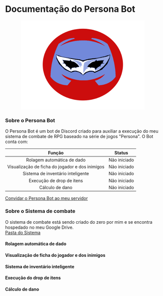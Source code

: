 # Documentação do Persona Bot

<p align="center">
  <img img width="400" height="288" src="https://github.com/ViniciusHora1009/persona-bot/blob/main/imagens/persona-bot-circle.png">
</p>

### Sobre o Persona Bot
O Persona Bot é um bot de Discord criado para auxiliar a execução do meu sistema de combate de RPG baseado na série de jogos "Persona". O Bot conta com:<br>

| Função                                          | Status       |
|:-----------------------------------------------:|:------------:|
| Rolagem automática de dado                      | Não iniciado |
| Visualização de ficha do jogador e dos inimigos | Não iniciado |
| Sistema de inventário inteligente               | Não iniciado |
| Execução de drop de itens                       | Não iniciado |
| Cálculo de dano                                 | Não iniciado |

[Convidar o Persona Bot ao meu servidor](https://discord.com/api/oauth2/authorize?client_id=788843258306101279&permissions=0&scope=bot)<br>

### Sobre o Sistema de combate
O sistema de combate está sendo criado do zero por mim e se encontra hospedado no meu Google Drive.<br>
[Pasta do Sistema](https://drive.google.com/drive/folders/16OB41w_IHq1p9vzMyiCOC2TrLpnopyDq?usp=sharing)

#### Rolagem automática de dado

#### Visualização de ficha do jogador e dos inimigos

#### Sistema de inventário inteligente

#### Execução do drop de itens

#### Cálculo de dano
